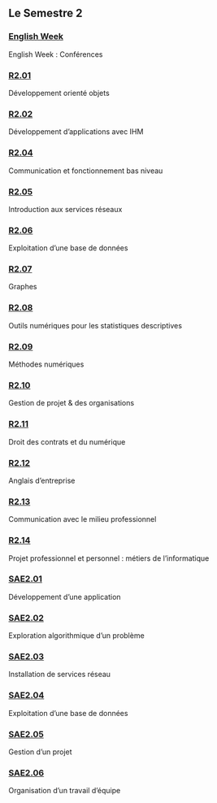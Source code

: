 ## Le Semestre 2

### [English Week](./English%20Week)
English Week : Conférences

### [R2.01](./R2.01)
Développement orienté objets

### [R2.02](./R2.02)
Développement d’applications avec IHM

### [R2.04](./R2.04)
Communication et fonctionnement bas niveau

### [R2.05](./R2.05)
Introduction aux services réseaux

### [R2.06](./R2.06)
Exploitation d’une base de données

### [R2.07](./R2.07)
Graphes

### [R2.08](./R2.08)
Outils numériques pour les statistiques descriptives

### [R2.09](./R2.09)
Méthodes numériques

### [R2.10](./R2.10)
Gestion de projet & des organisations

### [R2.11](./R2.11)
Droit des contrats et du numérique

### [R2.12](./R2.12)
Anglais d’entreprise

### [R2.13](./R2.13)
Communication avec le milieu professionnel

### [R2.14](./R2.14)
Projet professionnel et personnel : métiers de l’informatique

### [SAE2.01](./SAE2.01)
Développement d’une application

### [SAE2.02](./SAE2.02)
Exploration algorithmique d’un problème

### [SAE2.03](./SAE2.03)
Installation de services réseau

### [SAE2.04](./SAE2.04)
Exploitation d’une base de données

### [SAE2.05](./SAE2.05)
Gestion d’un projet

### [SAE2.06](./SAE2.06)
Organisation d’un travail d’équipe
